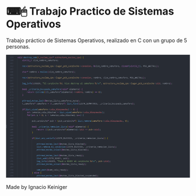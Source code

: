 # ⌨🖱 Trabajo Practico de Sistemas Operativos

Trabajo práctico de Sistemas Operativos, realizado en C con un grupo de 5 personas.

![SO](./SO.png)

Made by Ignacio Keiniger
